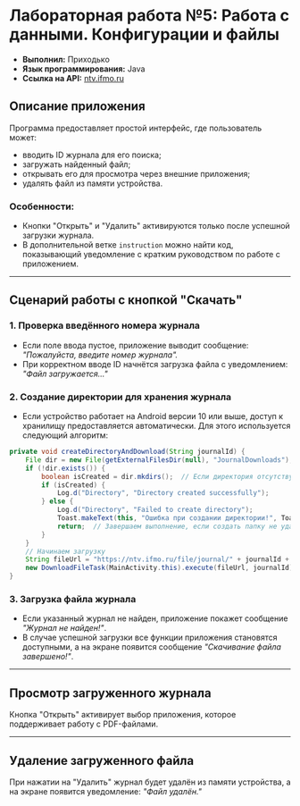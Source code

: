 # Лабораторная работа №5: Работа с данными. Конфигурации и файлы

- **Выполнил:** Приходько
- **Язык программирования:** Java
- **Ссылка на API:** [ntv.ifmo.ru](https://ntv.ifmo.ru/file/journal/идентификатор_журнала.pdf)

## Описание приложения

Программа предоставляет простой интерфейс, где пользователь может:
- вводить ID журнала для его поиска;
- загружать найденный файл;
- открывать его для просмотра через внешние приложения;
- удалять файл из памяти устройства.

### Особенности:
- Кнопки "Открыть" и "Удалить" активируются только после успешной загрузки журнала.
- В дополнительной ветке `instruction` можно найти код, показывающий уведомление с кратким руководством по работе с приложением.

---

## Сценарий работы с кнопкой "Скачать"

### 1. Проверка введённого номера журнала
- Если поле ввода пустое, приложение выводит сообщение: _"Пожалуйста, введите номер журнала"._
- При корректном вводе ID начнётся загрузка файла с уведомлением: _"Файл загружается..."_

### 2. Создание директории для хранения журнала
- Если устройство работает на Android версии 10 или выше, доступ к хранилищу предоставляется автоматически. Для этого используется следующий алгоритм:

```java
private void createDirectoryAndDownload(String journalId) {
    File dir = new File(getExternalFilesDir(null), "JournalDownloads");
    if (!dir.exists()) {
        boolean isCreated = dir.mkdirs();  // Если директория отсутствует, создаём её
        if (isCreated) {
            Log.d("Directory", "Directory created successfully");
        } else {
            Log.d("Directory", "Failed to create directory");
            Toast.makeText(this, "Ошибка при создании директории!", Toast.LENGTH_SHORT).show();
            return;  // Завершаем выполнение, если создать папку не удалось
        }
    }
    // Начинаем загрузку
    String fileUrl = "https://ntv.ifmo.ru/file/journal/" + journalId + ".pdf";
    new DownloadFileTask(MainActivity.this).execute(fileUrl, journalId);
}
```  

### 3. Загрузка файла журнала
- Если указанный журнал не найден, приложение покажет сообщение _"Журнал не найден!"_.
- В случае успешной загрузки все функции приложения становятся доступными, а на экране появится сообщение _"Скачивание файла завершено!"_.

---

## Просмотр загруженного журнала

Кнопка "Открыть" активирует выбор приложения, которое поддерживает работу с PDF-файлами.

---

## Удаление загруженного файла

При нажатии на "Удалить" журнал будет удалён из памяти устройства, а на экране появится уведомление: _"Файл удалён."_
